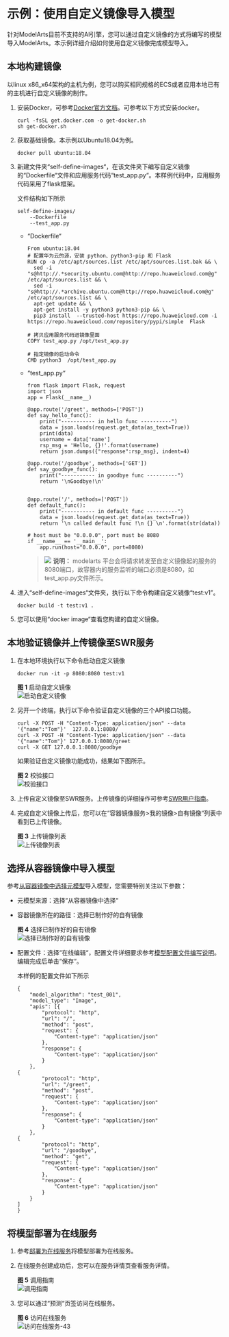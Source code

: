 # 示例：使用自定义镜像导入模型<a name="modelarts_23_0270"></a>

针对ModelArts目前不支持的AI引擎，您可以通过自定义镜像的方式将编写的模型导入ModelArts。本示例详细介绍如何使用自定义镜像完成模型导入。

## 本地构建镜像<a name="section537112981619"></a>

以linux x86\_x64架构的主机为例，您可以购买相同规格的ECS或者应用本地已有的主机进行自定义镜像的制作。

1.  安装Docker，可参考[Docker官方文档](https://docs.docker.com/engine/install/binaries/#install-static-binaries)。可参考以下方式安装docker。

    ```
    curl -fsSL get.docker.com -o get-docker.sh
    sh get-docker.sh
    ```

2.  获取基础镜像。本示例以Ubuntu18.04为例。

    ```
    docker pull ubuntu:18.04
    ```

3.  新建文件夹“self-define-images“，在该文件夹下编写自定义镜像的“Dockerfile“文件和应用服务代码“test\_app.py“。本样例代码中，应用服务代码采用了flask框架。

    文件结构如下所示

    ```
    self-define-images/
        --Dockerfile
        --test_app.py
    ```

    -   “Dockerfile“

        ```
        From ubuntu:18.04
        # 配置华为云的源，安装 python、python3-pip 和 Flask
        RUN cp -a /etc/apt/sources.list /etc/apt/sources.list.bak && \
          sed -i "s@http://.*security.ubuntu.com@http://repo.huaweicloud.com@g" /etc/apt/sources.list && \
          sed -i "s@http://.*archive.ubuntu.com@http://repo.huaweicloud.com@g" /etc/apt/sources.list && \
          apt-get update && \
          apt-get install -y python3 python3-pip && \
          pip3 install  --trusted-host https://repo.huaweicloud.com -i https://repo.huaweicloud.com/repository/pypi/simple  Flask
        
        # 拷贝应用服务代码进镜像里面
        COPY test_app.py /opt/test_app.py
        
        # 指定镜像的启动命令
        CMD python3  /opt/test_app.py
        ```

    -   “test\_app.py“

        ```
        from flask import Flask, request
        import json 
        app = Flask(__name__)
        
        @app.route('/greet', methods=['POST'])
        def say_hello_func():
            print("----------- in hello func ----------")
            data = json.loads(request.get_data(as_text=True))
            print(data)
            username = data['name']
            rsp_msg = 'Hello, {}!'.format(username)
            return json.dumps({"response":rsp_msg}, indent=4)
        
        @app.route('/goodbye', methods=['GET'])
        def say_goodbye_func():
            print("----------- in goodbye func ----------")
            return '\nGoodbye!\n'
        
        
        @app.route('/', methods=['POST'])
        def default_func():
            print("----------- in default func ----------")
            data = json.loads(request.get_data(as_text=True))
            return '\n called default func !\n {} \n'.format(str(data))
        
        # host must be "0.0.0.0", port must be 8080
        if __name__ == '__main__':
            app.run(host="0.0.0.0", port=8080)
        ```

        >![](public_sys-resources/icon-note.gif) **说明：** 
        >modelarts 平台会将请求转发至自定义镜像起的服务的8080端口，故容器内的服务监听的端口必须是8080，如 test\_app.py文件所示。


4.  进入“self-define-images“文件夹，执行以下命令构建自定义镜像“test:v1”。

    ```
    docker build -t test:v1 .
    ```

5.  您可以使用“docker image“查看您构建的自定义镜像。

## 本地验证镜像并上传镜像至SWR服务<a name="section048011101569"></a>

1.  在本地环境执行以下命令启动自定义镜像

    ```
    docker run -it -p 8080:8080 test:v1
    ```

    **图 1**  启动自定义镜像<a name="fig1060013135570"></a>  
    ![](figures/启动自定义镜像.png "启动自定义镜像")

2.  另开一个终端，执行以下命令验证自定义镜像的三个API接口功能。

    ```
    curl -X POST -H "Content-Type: application/json" --data '{"name":"Tom"}'  127.0.0.1:8080/
    curl -X POST -H "Content-Type: application/json" --data '{"name":"Tom"}' 127.0.0.1:8080/greet
    curl -X GET 127.0.0.1:8080/goodbye
    ```

    如果验证自定义镜像功能成功，结果如下图所示。

    **图 2**  校验接口<a name="fig1160014132577"></a>  
    ![](figures/校验接口.png "校验接口")


1.  上传自定义镜像至SWR服务。上传镜像的详细操作可参考[SWR用户指南](https://support.huaweicloud.com/usermanual-swr/swr_01_0011.html)。
2.  完成自定义镜像上传后，您可以在“容器镜像服务\>我的镜像\>自有镜像“列表中看到已上传镜像。

    **图 3**  上传镜像列表<a name="modelarts_23_0270_fig1657118467164"></a>  
    ![](figures/上传镜像列表.png "上传镜像列表")


## 选择从容器镜像中导入模型<a name="section1610615113496"></a>

参考[从容器镜像中选择元模型](从容器镜像中选择元模型.md)导入模型，您需要特别关注以下参数：

-   元模型来源：选择“从容器镜像中选择“
-   容器镜像所在的路径：选择已制作好的自有镜像

    **图 4**  选择已制作好的自有镜像<a name="fig47202015173211"></a>  
    ![](figures/选择已制作好的自有镜像.png "选择已制作好的自有镜像")

-   配置文件：选择“在线编辑“，配置文件详细要求参考[模型配置文件编写说明](模型配置文件编写说明.md)。编辑完成后单击“保存“。

    本样例的配置文件如下所示

    ```
    {
        "model_algorithm": "test_001",
        "model_type": "Image",
        "apis": [{
            "protocol": "http",
            "url": "/",
            "method": "post",
            "request": {
                "Content-type": "application/json"
            },
            "response": {
                "Content-type": "application/json"
            }
        },
    {
            "protocol": "http",
            "url": "/greet",
            "method": "post",
            "request": {
                "Content-type": "application/json"
            },
            "response": {
                "Content-type": "application/json"
            }
        },
    {
            "protocol": "http",
            "url": "/goodbye",
            "method": "get",
            "request": {
                "Content-type": "application/json"
            },
            "response": {
                "Content-type": "application/json"
            }
        }
    ]
    }
    ```


## 将模型部署为在线服务<a name="section11593124119461"></a>

1.  参考[部署为在线服务](部署为在线服务.md)将模型部署为在线服务。
2.  在线服务创建成功后，您可以在服务详情页查看服务详情。

    **图 5**  调用指南<a name="fig2407195510136"></a>  
    ![](figures/调用指南.png "调用指南")

3.  您可以通过“预测“页签访问在线服务。

    **图 6**  访问在线服务<a name="fig8929313600"></a>  
    ![](figures/访问在线服务-43.png "访问在线服务-43")



